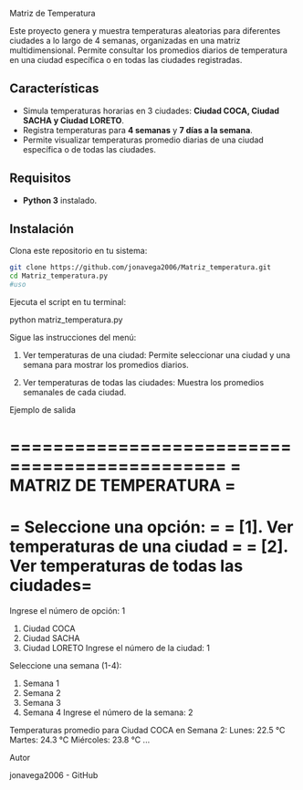 Matriz de Temperatura

Este proyecto genera y muestra temperaturas aleatorias para diferentes ciudades a lo largo de 4 semanas, organizadas en una matriz multidimensional. Permite consultar los promedios diarios de temperatura en una ciudad específica o en todas las ciudades registradas.

## Características

- Simula temperaturas horarias en 3 ciudades: **Ciudad COCA, Ciudad SACHA y Ciudad LORETO**.
- Registra temperaturas para **4 semanas** y **7 días a la semana**.
- Permite visualizar temperaturas promedio diarias de una ciudad específica o de todas las ciudades.

## Requisitos

- **Python 3** instalado.

## Instalación

Clona este repositorio en tu sistema:

```sh
git clone https://github.com/jonavega2006/Matriz_temperatura.git
cd Matriz_temperatura.py
#uso
```

Ejecuta el script en tu terminal:

python matriz_temperatura.py

Sigue las instrucciones del menú:

1. Ver temperaturas de una ciudad: Permite seleccionar una ciudad y una semana para mostrar los promedios diarios.


2. Ver temperaturas de todas las ciudades: Muestra los promedios semanales de cada ciudad.



Ejemplo de salida

==============================================
= MATRIZ DE TEMPERATURA                      =
==============================================
= Seleccione una opción:                     =
= [1]. Ver temperaturas de una ciudad        =
= [2]. Ver temperaturas de todas las ciudades=
==============================================
Ingrese el número de opción: 1

1. Ciudad COCA
2. Ciudad SACHA
3. Ciudad LORETO
Ingrese el número de la ciudad: 1

Seleccione una semana (1-4):
1. Semana 1
2. Semana 2
3. Semana 3
4. Semana 4
Ingrese el número de la semana: 2

Temperaturas promedio para Ciudad COCA en Semana 2:
Lunes: 22.5 °C
Martes: 24.3 °C
Miércoles: 23.8 °C
...

Autor

jonavega2006 - GitHub
